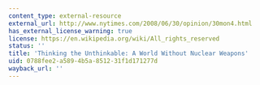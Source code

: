 ```yaml
---
content_type: external-resource
external_url: http://www.nytimes.com/2008/06/30/opinion/30mon4.html
has_external_license_warning: true
license: https://en.wikipedia.org/wiki/All_rights_reserved
status: ''
title: 'Thinking the Unthinkable: A World Without Nuclear Weapons'
uid: 0788fee2-a589-4b5a-8512-31f1d171277d
wayback_url: ''
---
```


